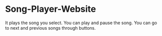 # Song-Player-Website
It plays the song you select. You can play and pause the song. You can go to next and previous songs through buttons.
